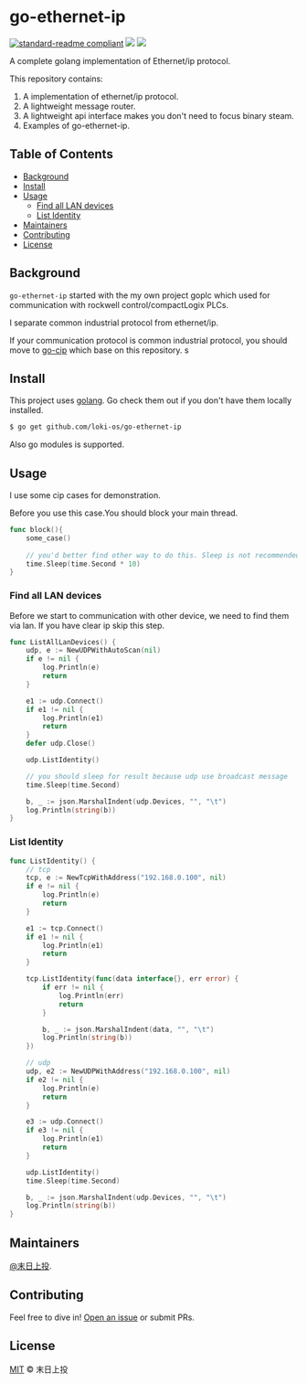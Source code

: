 # go-ethernet-ip

[![standard-readme compliant](https://img.shields.io/badge/readme%20style-standard-brightgreen.svg)](https://github.com/RichardLitt/standard-readme)
[![](https://img.shields.io/github/go-mod/go-version/loki-os/go-ethernet-ip)]()
[![](https://img.shields.io/github/license/loki-os/go-ethernet-ip)]()

A complete golang implementation of Ethernet/ip protocol.

This repository contains:

1. A implementation of ethernet/ip protocol.
2. A lightweight message router.
3. A lightweight api interface makes you don't need to focus binary steam.
4. Examples of go-ethernet-ip.

## Table of Contents

- [Background](#Background)
- [Install](#Install)
- [Usage](#Usage)
	- [Find all LAN devices](#Find-all-LAN-devices)
	- [List Identity](#List-Identity)
- [Maintainers](#Maintainers)
- [Contributing](#Contributing)
- [License](#License)

## Background

`go-ethernet-ip` started with the my own project goplc which used for communication with rockwell control/compactLogix PLCs.

I separate common industrial protocol from ethernet/ip.

If your communication protocol is common industrial protocol, you should move to [go-cip](https://github.com/loki-os/go-cip) which base on this repository.
s
## Install

This project uses [golang](https://golang.org/). Go check them out if you don't have them locally installed.

```sh
$ go get github.com/loki-os/go-ethernet-ip
```

Also go modules is supported.

## Usage

I use some cip cases for demonstration.

Before you use this case.You should block your main thread.

```go
func block(){
	some_case()
	    
	// you'd better find other way to do this. Sleep is not recommended.
	time.Sleep(time.Second * 10)
}
``` 

### Find all LAN devices

Before we start to communication with other device, we need to find them via lan. If you have clear ip skip this step.

```go
func ListAllLanDevices() {
	udp, e := NewUDPWithAutoScan(nil)
	if e != nil {
		log.Println(e)
		return
	}

	e1 := udp.Connect()
	if e1 != nil {
		log.Println(e1)
		return
	}
	defer udp.Close()

	udp.ListIdentity()

	// you should sleep for result because udp use broadcast message
	time.Sleep(time.Second)

	b, _ := json.MarshalIndent(udp.Devices, "", "\t")
	log.Println(string(b))
}
```

### List Identity

```go
func ListIdentity() {
	// tcp
	tcp, e := NewTcpWithAddress("192.168.0.100", nil)
	if e != nil {
		log.Println(e)
		return
	}

	e1 := tcp.Connect()
	if e1 != nil {
		log.Println(e1)
		return
	}

	tcp.ListIdentity(func(data interface{}, err error) {
		if err != nil {
			log.Println(err)
			return
		}

		b, _ := json.MarshalIndent(data, "", "\t")
		log.Println(string(b))
	})

	// udp
	udp, e2 := NewUDPWithAddress("192.168.0.100", nil)
	if e2 != nil {
		log.Println(e)
		return
	}

	e3 := udp.Connect()
	if e3 != nil {
		log.Println(e1)
		return
	}

	udp.ListIdentity()
	time.Sleep(time.Second)

	b, _ := json.MarshalIndent(udp.Devices, "", "\t")
	log.Println(string(b))
}
```

## Maintainers

[@末日上投](https://github.com/MiguelValentine).

## Contributing

Feel free to dive in! [Open an issue](https://github.com/loki-os/go-ethernet-ip/issues/new) or submit PRs.

## License

[MIT](LICENSE) © 末日上投